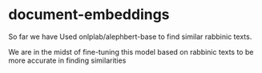 # document-embeddings
So far we have Used onlplab/alephbert-base to find similar rabbinic texts.

We are in the midst of fine-tuning this model based on rabbinic texts to be more accurate in finding similarities
